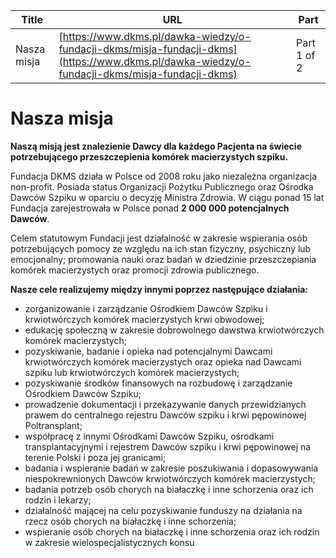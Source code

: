 | **Title**       | **URL**           | **Part**              |
|-----------------|-------------------|-----------------------|
| Nasza misja         | [https://www.dkms.pl/dawka-wiedzy/o-fundacji-dkms/misja-fundacji-dkms](https://www.dkms.pl/dawka-wiedzy/o-fundacji-dkms/misja-fundacji-dkms)    | Part 1 of 2          |

# Nasza misja

**Naszą misją jest znalezienie Dawcy dla każdego Pacjenta na świecie potrzebującego przeszczepienia komórek macierzystych szpiku.**


Fundacja DKMS działa w Polsce od 2008 roku jako niezależna organizacja non\-profit. Posiada status Organizacji Pożytku Publicznego oraz Ośrodka Dawców Szpiku w oparciu o decyzję Ministra Zdrowia. W ciągu ponad 15 lat Fundacja zarejestrowała w Polsce ponad **2 000 000 potencjalnych Dawców**.


Celem statutowym Fundacji jest działalność w zakresie wspierania osób potrzebujących pomocy ze względu na ich stan fizyczny, psychiczny lub emocjonalny; promowania nauki oraz badań w dziedzinie przeszczepiania komórek macierzystych oraz promocji zdrowia publicznego.


**Nasze cele realizujemy między innymi poprzez następujące działania:**


* zorganizowanie i zarządzanie Ośrodkiem Dawców Szpiku i krwiotwórczych komórek macierzystych krwi obwodowej;
* edukację społeczną w zakresie dobrowolnego dawstwa krwiotwórczych komórek macierzystych;
* pozyskiwanie, badanie i opieka nad potencjalnymi Dawcami krwiotwórczych komórek macierzystych oraz opieka nad Dawcami szpiku lub krwiotwórczych komórek macierzystych;
* pozyskiwanie środków finansowych na rozbudowę i zarządzanie Ośrodkiem Dawców Szpiku;
* prowadzenie dokumentacji i przekazywanie danych przewidzianych prawem do centralnego rejestru Dawców szpiku i krwi pępowinowej Poltransplant;
* współpracę z innymi Ośrodkami Dawców Szpiku, ośrodkami transplantacyjnymi i rejestrem Dawców szpiku i krwi pępowinowej na terenie Polski i poza jej granicami;
* badania i wspieranie badań w zakresie poszukiwania i dopasowywania niespokrewnionych Dawców krwiotwórczych komórek macierzystych;
* badania potrzeb osób chorych na białaczkę i inne schorzenia oraz ich rodzin i lekarzy;
* działalność mającej na celu pozyskiwanie funduszy na działania na rzecz osób chorych na białaczkę i inne schorzenia;
* wspieranie osób chorych na białaczkę i inne schorzenia oraz ich rodzin w zakresie wielospecjalistycznych konsu